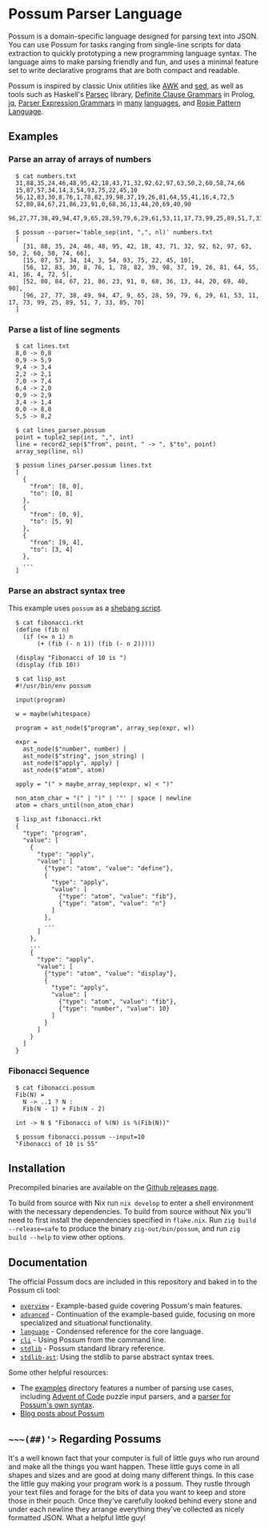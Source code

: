 # Possum Parser Language

Possum is a domain-specific language designed for parsing text into JSON. You can use Possum for tasks ranging from single-line scripts for data extraction to quickly prototyping a new programming language syntax. The language aims to make parsing friendly and fun, and uses a minimal feature set to write declarative programs that are both compact and readable.

Possum is inspired by classic Unix utilities like [AWK] and [sed], as well as tools such as Haskell's [Parsec] library, [Definite Clause Grammars] in Prolog, [jq], [Parser Expression Grammars] in [many] [languages], and [Rosie Pattern Language].

[AWK]: https://en.wikipedia.org/wiki/AWK
[sed]: https://en.wikipedia.org/wiki/Sed
[Parsec]: https://hackage.haskell.org/package/parsec
[Definite Clause Grammars]: https://en.wikipedia.org/wiki/Definite_clause_grammar
[jq]: https://stedolan.github.io/jq/
[Parser Expression Grammars]: https://en.wikipedia.org/wiki/Parsing_expression_grammar
[many]: https://docs.rs/peg/latest/peg/
[languages]: https://janet-lang.org/docs/peg.html
[Rosie Pattern Language]: https://rosie-lang.org/

## Examples

### Parse an array of arrays of numbers

```
  $ cat numbers.txt
  31,88,35,24,46,48,95,42,18,43,71,32,92,62,97,63,50,2,60,58,74,66
  15,87,57,34,14,3,54,93,75,22,45,10
  56,12,83,30,8,76,1,78,82,39,98,37,19,26,81,64,55,41,16,4,72,5
  52,80,84,67,21,86,23,91,0,68,36,13,44,20,69,40,90
  96,27,77,38,49,94,47,9,65,28,59,79,6,29,61,53,11,17,73,99,25,89,51,7,33,85,70
```

```
  $ possum --parser='table_sep(int, ",", nl)' numbers.txt
  [
    [31, 88, 35, 24, 46, 48, 95, 42, 18, 43, 71, 32, 92, 62, 97, 63, 50, 2, 60, 58, 74, 66],
    [15, 87, 57, 34, 14, 3, 54, 93, 75, 22, 45, 10],
    [56, 12, 83, 30, 8, 76, 1, 78, 82, 39, 98, 37, 19, 26, 81, 64, 55, 41, 16, 4, 72, 5],
    [52, 80, 84, 67, 21, 86, 23, 91, 0, 68, 36, 13, 44, 20, 69, 40, 90],
    [96, 27, 77, 38, 49, 94, 47, 9, 65, 28, 59, 79, 6, 29, 61, 53, 11, 17, 73, 99, 25, 89, 51, 7, 33, 85, 70]
  ]
```

### Parse a list of line segments

```
  $ cat lines.txt
  8,0 -> 0,8
  0,9 -> 5,9
  9,4 -> 3,4
  2,2 -> 2,1
  7,0 -> 7,4
  6,4 -> 2,0
  0,9 -> 2,9
  3,4 -> 1,4
  0,0 -> 8,8
  5,5 -> 8,2
```

```
  $ cat lines_parser.possum
  point = tuple2_sep(int, ",", int)
  line = record2_sep($"from", point, " -> ", $"to", point)
  array_sep(line, nl)
```

```
  $ possum lines_parser.possum lines.txt
  [
    {
      "from": [8, 0],
      "to": [0, 8]
    },
    {
      "from": [0, 9],
      "to": [5, 9]
    },
    {
      "from": [9, 4],
      "to": [3, 4]
    },
    ...
  ]
```

### Parse an abstract syntax tree

This example uses `possum` as a [shebang script](https://en.wikipedia.org/wiki/Shebang_(Unix)).

```
  $ cat fibonacci.rkt
  (define (fib n)
    (if (<= n 1) n
        (+ (fib (- n 1)) (fib (- n 2)))))

  (display "Fibonacci of 10 is ")
  (display (fib 10))
```

```
  $ cat lisp_ast
  #!/usr/bin/env possum

  input(program)

  w = maybe(whitespace)

  program = ast_node($"program", array_sep(expr, w))

  expr =
    ast_node($"number", number) |
    ast_node($"string", json_string) |
    ast_node($"apply", apply) |
    ast_node($"atom", atom)

  apply = "(" > maybe_array_sep(expr, w) < ")"

  non_atom_char = "(" | ")" | '"' | space | newline
  atom = chars_until(non_atom_char)
```

```
  $ lisp_ast fibonacci.rkt
  {
    "type": "program",
    "value": [
      {
        "type": "apply",
        "value": [
          {"type": "atom", "value": "define"},
          {
            "type": "apply",
            "value": [
              {"type": "atom", "value": "fib"},
              {"type": "atom", "value": "n"}
            ]
          },
          ...
        ]
      },
      ...
      {
        "type": "apply",
        "value": [
          {"type": "atom", "value": "display"},
          {
            "type": "apply",
            "value": [
              {"type": "atom", "value": "fib"},
              {"type": "number", "value": 10}
            ]
          }
        ]
      }
    ]
  }
```

### Fibonacci Sequence

```
  $ cat fibonacci.possum
  Fib(N) =
    N -> ..1 ? N :
    Fib(N - 1) + Fib(N - 2)

  int -> N $ "Fibonacci of %(N) is %(Fib(N))"
```

```
  $ possum fibonacci.possum --input=10
  "Fibonacci of 10 is 55"
```

## Installation

Precompiled binaries are available on the [Github releases page].

To build from source with Nix run `nix develop` to enter a shell environment with the necessary dependencies. To build from source without Nix you'll need to first install the dependencies specified in `flake.nix`. Run `zig build --release=safe` to produce the binary `zig-out/bin/possum`, and run `zig build --help` to view other options.

[github releases page]: https://github.com/mulias/possum_parser_language/releases/latest

## Documentation

The official Possum docs are included in this repository and baked in to the Possum cli tool:

* [`overview`] - Example-based guide covering Possum's main features.
* [`advanced`] - Continuation of the example-based guide, focusing on more specialized and situational functionality.
* [`language`] - Condensed reference for the core language.
* [`cli`] - Using Possum from the command line.
* [`stdlib`] - Possum standard library reference.
* [`stdlib-ast`]: Using the stdlib to parse abstract syntax trees.

Some other helpful resources:

* The [examples] directory features a number of parsing use cases, including [Advent of Code] puzzle input parsers, and a [parser for Possum's own syntax].
* [Blog posts about Possum]

[`overview`]: docs/overview.md
[`advanced`]: docs/advanced.md
[`language`]: docs/language.md
[`cli`]: docs/cli.txt
[`stdlib`]: docs/stdlib.md
[`stdlib-ast`]: docs/stdlib-ast.md
[examples]: examples/
[Advent of Code]: https://adventofcode.com/
[parser for possum's own syntax]: examples/possum/
[Blog posts about Possum]: https://mulias.github.io/tags/possum/

## `~~~(##)'>` Regarding Possums

It's a well known fact that your computer is full of little guys who run around and make all the things you want happen. These little guys come in all shapes and sizes and are good at doing many different things. In this case the little guy making your program work is a possum. They rustle through your text files and forage for the bits of data you want to keep and store those in their pouch. Once they've carefully looked behind every stone and under each newline they arrange everything they've collected as nicely formatted JSON. What a helpful little guy!
